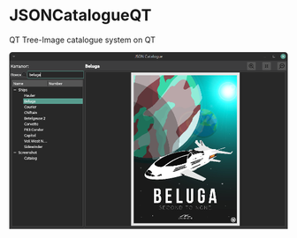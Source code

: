 # JSONCatalogueQT

QT Tree-Image catalogue system on QT

![](https://github.com/vakarianplay/JSONCatalogueQT/blob/main/img/catalog11.png)
